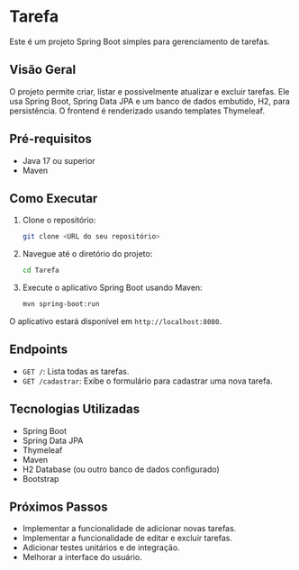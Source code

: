 # Tarefa

Este é um projeto Spring Boot simples para gerenciamento de tarefas.

## Visão Geral

O projeto permite criar, listar e possivelmente atualizar e excluir tarefas. Ele usa Spring Boot, Spring Data JPA e um banco de dados embutido, H2, para persistência. O frontend é renderizado usando templates Thymeleaf.

## Pré-requisitos

- Java 17 ou superior
- Maven

## Como Executar

1.  Clone o repositório:

    ```bash
    git clone <URL do seu repositório>
    ```
2.  Navegue até o diretório do projeto:

    ```bash
    cd Tarefa
    ```
3.  Execute o aplicativo Spring Boot usando Maven:

    ```bash
    mvn spring-boot:run
    ```

O aplicativo estará disponível em `http://localhost:8080`.

## Endpoints

-   `GET /`: Lista todas as tarefas.
-   `GET /cadastrar`: Exibe o formulário para cadastrar uma nova tarefa.

## Tecnologias Utilizadas

-   Spring Boot
-   Spring Data JPA
-   Thymeleaf
-   Maven
-   H2 Database (ou outro banco de dados configurado)
-   Bootstrap

## Próximos Passos

-   Implementar a funcionalidade de adicionar novas tarefas.
-   Implementar a funcionalidade de editar e excluir tarefas.
-   Adicionar testes unitários e de integração.
-   Melhorar a interface do usuário.
